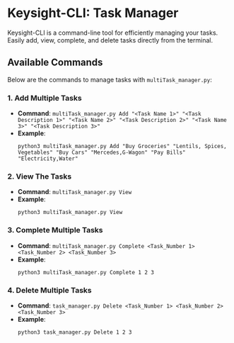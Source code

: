 # Keysight-CLI: Task Manager

Keysight-CLI is a command-line tool for efficiently managing your tasks. Easily add, view, complete, and delete tasks directly from the terminal.

## Available Commands

Below are the commands to manage tasks with `multiTask_manager.py`:

### 1. Add Multiple Tasks
- **Command**: `multiTask_manager.py Add "<Task Name 1>" "<Task Description 1>" "<Task Name 2>" "<Task Description 2>" "<Task Name 3>" "<Task Description 3>"`
- **Example**:
  ```shell
  python3 multiTask_manager.py Add "Buy Groceries" "Lentils, Spices, Vegetables" "Buy Cars" "Mercedes,G-Wagon" "Pay Bills" "Electricity,Water"

### 2. View The Tasks
- **Command**: `multiTask_manager.py View`
- **Example**:
  ```shell
  python3 multiTask_manager.py View

### 3. Complete Multiple Tasks
- **Command**: `multiTask_manager.py Complete <Task_Number 1> <Task_Number 2> <Task_Number 3>`
- **Example**:
  ```shell
  python3 multiTask_manager.py Complete 1 2 3
  
### 4. Delete Multiple Tasks
- **Command**: `task_manager.py Delete <Task_Number 1> <Task_Number 2> <Task_Number 3>`
- **Example**:
  ```shell
  python3 task_manager.py Delete 1 2 3
